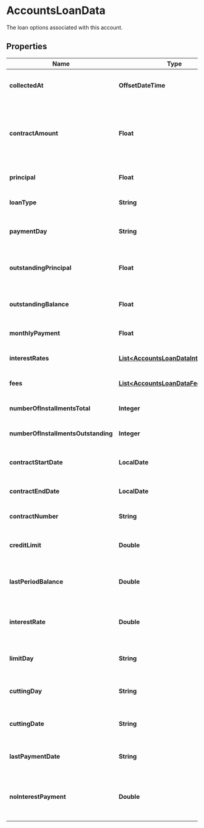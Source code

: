 

# AccountsLoanData

The loan options associated with this account.

## Properties

| Name | Type | Description | Notes |
|------------ | ------------- | ------------- | -------------|
|**collectedAt** | **OffsetDateTime** | The ISO-8601 timestamp when the data point was collected. |  |
|**contractAmount** | **Float** | The initial total loan amount, calculated by the institution, when the contract was signed. This amount includes the principal + interest + taxes + fees. |  [optional] |
|**principal** | **Float** | Total amount of the loan (the amount the user receives). |  |
|**loanType** | **String** | The type of the loan, according to the institution. |  [optional] |
|**paymentDay** | **String** | The day of the month by which the owner needs to pay the loan (&#x60;YYYY-MM-DD&#x60;). |  [optional] |
|**outstandingPrincipal** | **Float** | Outstanding loan amount, that is, how much remains to pay on the principal (not including interest).  |  [optional] |
|**outstandingBalance** | **Float** | The amount remaining to pay in total, including interest. |  |
|**monthlyPayment** | **Float** | The recurrent monthly payment, if applicable. |  |
|**interestRates** | [**List&lt;AccountsLoanDataInterestRate&gt;**](AccountsLoanDataInterestRate.md) | Breakdown of the interest applied to the loan. |  |
|**fees** | [**List&lt;AccountsLoanDataFees&gt;**](AccountsLoanDataFees.md) | Breakdown of the fees applied to the loan. |  [optional] |
|**numberOfInstallmentsTotal** | **Integer** | The total number of installments required to pay the loan. |  [optional] |
|**numberOfInstallmentsOutstanding** | **Integer** | The number of installments left to pay. |  [optional] |
|**contractStartDate** | **LocalDate** | The date when the loan contract was signed (&#x60;YYYY-MM-DD&#x60;). |  [optional] |
|**contractEndDate** | **LocalDate** | The date when the loan is expected to be completed. |  [optional] |
|**contractNumber** | **String** | The contract number of the loan, as given by the institution. |  [optional] |
|**creditLimit** | **Double** | This field has been deprecated.  Please see &#x60;principal&#x60; instead.  |  [optional] |
|**lastPeriodBalance** | **Double** | This field has been deprecated.  Please see &#x60;outstanding_balance&#x60; instead.  |  [optional] |
|**interestRate** | **Double** | This field has been deprecated.  Please see the &#x60;interest_rates&#x60; object instead.  |  [optional] |
|**limitDay** | **String** | This field has been deprecated.  Please see &#x60;payment_day&#x60; instead.  |  [optional] |
|**cuttingDay** | **String** | This field has been deprecated.  The closing day of the month for the loan.  |  [optional] |
|**cuttingDate** | **String** | This field has been deprecated.  The closing date of the loan period.  |  [optional] |
|**lastPaymentDate** | **String** | This field has been deprecated.  The date when the last loan payment was made.  |  [optional] |
|**noInterestPayment** | **Double** | This field has been deprecated.  The minimum amount required to pay to avoid generating interest.  |  [optional] |



